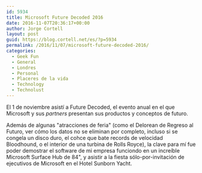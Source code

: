 ```yaml
---
id: 5934
title: Microsoft Future Decoded 2016
date: 2016-11-07T20:36:17+00:00
author: Jorge Cortell
layout: post
guid: https://blog.cortell.net/es/?p=5934
permalink: /2016/11/07/microsoft-future-decoded-2016/
categories:
  - Geek Fun
  - General
  - Londres
  - Personal
  - Placeres de la vida
  - Technology
  - Technolust
---
```

El 1 de noviembre asistí a Future Decoded, el evento anual en el que Microsoft y sus _partners_ presentan sus productos y conceptos de futuro.

Además de algunas "atracciones de feria" (como el Delorean de Regreso al Futuro, ver cómo los datos no se eliminan por completo, incluso si se congela un disco duro, el cohce que bate records de velocidad Bloodhound, o el interior de una turbina de Rolls Royce), la clave para mí fue poder demostrar el software de mi empresa funciondo en un increíble Microsoft Surface Hub de 84", y asistir a la fiesta sólo-por-invitación de ejecutivos de Microsoft en el Hotel Sunborn Yacht.